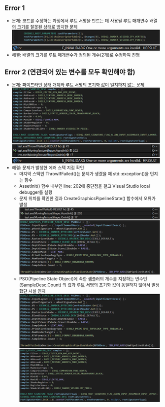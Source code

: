 ## Error 1
- 문제: 코드를 수정하는 과정에서 루트 서명을 만드는 데 사용될 루트 매개변수 배열의 크기를 잘못된 상태로 방치한 문제
<img src="https://github.com/mKangSH/Graphics_Study/blob/main/DirectX/Implementation/Result%20and%20Error/3.%20Moving%20Shape%20Populated%20by%20Texture/AllocateWrongArraySize.PNG" title=""></img>   
<img src="https://github.com/mKangSH/Graphics_Study/blob/main/DirectX/Implementation/Result%20and%20Error/3.%20Moving%20Shape%20Populated%20by%20Texture/E_INVALIDARG.PNG" title=""></img>  
- 해결: 배열의 크기를 루트 매개변수가 정의된 개수(2개)로 수정하여 진행

## Error 2 (연관되어 있는 변수를 모두 확인해야 함)
- 문제: 파이프라인 상태 개체와 루트 서명의 초기화 값이 일치하지 않는 문제     
<img src="https://github.com/mKangSH/Graphics_Study/blob/main/DirectX/Implementation/Result%20and%20Error/3.%20Moving%20Shape%20Populated%20by%20Texture/NotPopulateSamplerArgument.PNG" title=""></img>      
<img src="https://github.com/mKangSH/Graphics_Study/blob/main/DirectX/Implementation/Result%20and%20Error/3.%20Moving%20Shape%20Populated%20by%20Texture/CallingStack.PNG" title=""></img>      
<img src="https://github.com/mKangSH/Graphics_Study/blob/main/DirectX/Implementation/Result%20and%20Error/3.%20Moving%20Shape%20Populated%20by%20Texture/E_INVALIDARG.PNG" title=""></img>   
- 해결: 문제가 발생한 에러 스택 지점 확인   
    - 마지막 스택인 ThrowIfFailed()는 문제가 생겼을 때 std::exception()을 던지는 함수   
    - AssetInit() 함수 내부인 line: 202에 중단점을 걸고 Visual Studio local debugger를 실행   
    - 문제 위치를 확인한 결과 CreateGraphicsPipelineState() 함수에서 오류가 발생
      <img src="https://github.com/mKangSH/Graphics_Study/blob/main/DirectX/Implementation/Result%20and%20Error/3.%20Moving%20Shape%20Populated%20by%20Texture/CallingStack.PNG" title=""></img>    
      <img src="https://github.com/mKangSH/Graphics_Study/blob/main/DirectX/Implementation/Result%20and%20Error/3.%20Moving%20Shape%20Populated%20by%20Texture/CreateGraphicsPipelineState.PNG" title=""></img>    
    - PSO(Pipeline State Object)에 속한 샘플러의 개수를 지정하는 변수인 (SampleDesc.Count) 의 값과 루트 서명의 초기화 값이 동일하지 않아서 발생했단 사실 인지   
      <img src="https://github.com/mKangSH/Graphics_Study/blob/main/DirectX/Implementation/Result%20and%20Error/3.%20Moving%20Shape%20Populated%20by%20Texture/CreateGraphicsPipelineState.PNG" title=""></img>     
      <img src="https://github.com/mKangSH/Graphics_Study/blob/main/DirectX/Implementation/Result%20and%20Error/3.%20Moving%20Shape%20Populated%20by%20Texture/NotPopulateSamplerArgument.PNG" title=""></img>

